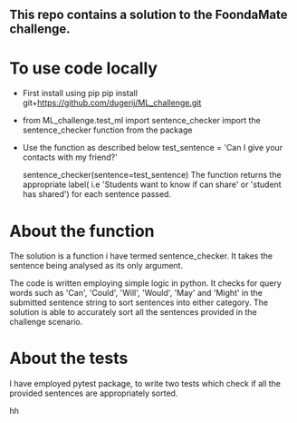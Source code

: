 ## This repo contains a solution to the FoondaMate challenge.
# To use code locally
- First install using pip
  pip install git+https://github.com/dugerij/ML_challenge.git
  
- from ML_challenge.test_ml import sentence_checker
  import the sentence_checker function from the package
  
- Use the function as described below
  test_sentence = 'Can I give your contacts with my friend?'
  
  sentence_checker(sentence=test_sentence) 
  The function returns the appropriate label( i.e 'Students want to know if can share' or 'student has shared') for each sentence passed.

# About the function
The solution is a function i have termed sentence_checker. It takes the sentence being analysed as its only argument.

The code is written employing simple logic in python.
It checks for query words such as 'Can', 'Could', 'Will', 'Would', 'May' and 'Might' in the submitted sentence string to sort sentences into either category. The solution is able to accurately sort all the sentences provided in the challenge scenario.

# About the tests
I have employed pytest package, to write two tests which check if all the provided sentences are appropriately sorted.

<!--  --> hh
